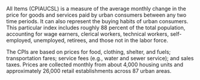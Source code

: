 All Items (CPIAUCSL) is a measure of the average monthly change in the price for goods and services paid by urban consumers between any two time periods. It can also represent the buying habits of urban consumers. This particular index includes roughly 88 percent of the total population, accounting for wage earners, clerical workers, technical workers, self-employed, unemployed, retirees, and those not in the labor force.

The CPIs are based on prices for food, clothing, shelter, and fuels; transportation fares; service fees (e.g., water and sewer service); and sales taxes. Prices are collected monthly from about 4,000 housing units and approximately 26,000 retail establishments across 87 urban areas.